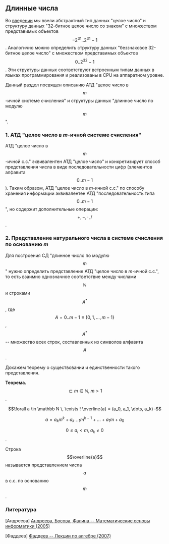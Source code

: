 ## Длинные числа

Во [введении](algorithms_introduction.md) мы ввели абстрактный тип
данных "целое число" и структуру данных "32-битное целое число со знаком"
с множеством представимых объектов $$-2^{31}..2^{31}-1$$.
Аналогично можно определить структуру данных "беззнаковое 32-битное целое
число" с множеством представимых объектов $$0 .. 2^{32}-1$$.
Эти структуры данных соответствуют встроенным типам данных в языках
программирования и реализованы в CPU на аппаратном уровне.

Данный раздел посвящен описанию АТД "целое число в $$m$$-ичной системе счисления"
и структуры данных "длинное число по модулю $$m$$".


### 1. АТД "целое число в $m$-ичной системе счисления"

АТД "целое число в $$m$$-ичной с.с." эквивалентен АТД "целое число" и
конкретизирует способ представления числа в виде последовательности
цифр (элементов алфавита $$0 .. m-1$$). Таким образом, АТД "целое число
в $m$-ичной с.с." по способу хранения информации эквивалентен АТД
"последовательность типа $$0 .. m-1$$", но содержит дополнительные операции:
$$+, -, \cdot, /$$.


### 2. Представление натурального числа в системе счисления по основанию $m$

Для построения СД "длинное число по модулю $$m$$" нужно определить представление
АТД "целое число в $m$-ичной с.с.", то есть взаимно однозначное соответствие
между числами $$\mathbb N$$ и строками $$A^*$$,
где $$A = 0 .. m-1 \equiv \{0, 1, \dots, m-1\}$$, $$A^*$$ -- множество всех
строк, составленных из символов алфавита $$A$$.

Докажем теорему о существовании и единственности такого представления.

**Теорема.** $$\sqsubset m \in \mathbb N, \; m > 1$$.

$$\forall a \in \mathbb N \, \exists ! \overline{a} = (a_0, a_1, \dots, a_k) :$$

$$a = a_k m^k + a_{k-1} m^{k-1} + \dots + a_1 m + a_0$$

$$0 \leq a_i < m, \; a_k \neq 0$$.

Строка $$\overline{a}$$ называется представлением числа $$a$$ в с.с.
по основанию $$m$$.


### Литература

[Андреева] [Андреева, Босова, Фалина -- Математические основы информатики (2005)](https://yadi.sk/i/R89HOZ6aXeAIMQ)

[Фаддеев] [Фаддеев -- Лекции по алгебре (2007)](https://yadi.sk/i/KNQK1G-RqgFEDA)